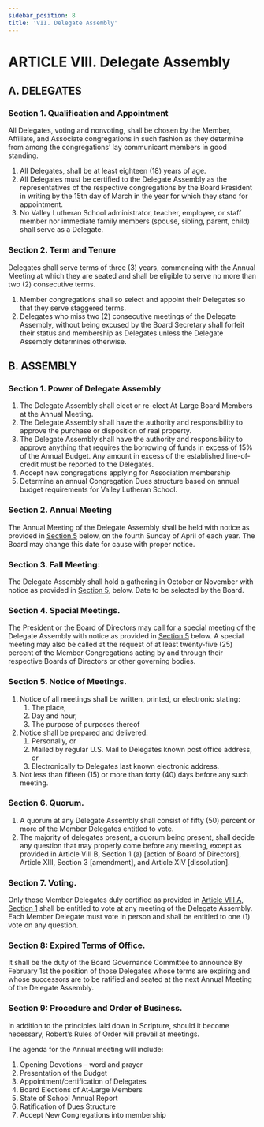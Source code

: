 ```yaml
---
sidebar_position: 8
title: 'VII. Delegate Assembly'
---
```


# ARTICLE VIII. Delegate Assembly

## A. DELEGATES

### Section 1. Qualification and Appointment 
All Delegates, voting and nonvoting, shall be chosen by the Member, Affiliate, and Associate congregations in such fashion as they determine from among the congregations’ lay communicant members in good standing.

1. All Delegates, shall be at least eighteen (18) years of age. 
1. All Delegates must be certified to the Delegate Assembly as the representatives of the respective congregations by the Board President in writing by the 15th day of March in the year for which they stand for appointment. 
1. No Valley Lutheran School administrator, teacher, employee, or staff member nor immediate family members (spouse, sibling, parent, child) shall serve as a Delegate.

### Section 2. Term and Tenure

Delegates shall serve terms of three (3) years, commencing with the Annual Meeting at which they are seated and shall be eligible to serve no more than two (2) consecutive terms.

1. Member congregations shall so select and appoint their Delegates so that they serve staggered terms.
1. Delegates who miss two (2) consecutive meetings of the Delegate Assembly, without being excused by the Board Secretary shall forfeit their status and membership as Delegates unless the Delegate Assembly determines otherwise.

## B. ASSEMBLY

### Section 1. Power of Delegate Assembly

1. The Delegate Assembly shall elect or re-elect At-Large Board Members at the Annual Meeting.
1. The Delegate Assembly shall have the authority and responsibility to approve the purchase or disposition of real property.
1. The Delegate Assembly shall have the authority and responsibility to approve anything that requires the borrowing of funds in excess of 15% of the Annual Budget. Any amount in excess of the established line-of-credit must be reported to the Delegates. 
1. Accept new congregations applying for Association membership
1. Determine an annual Congregation Dues structure based on annual budget requirements for Valley Lutheran School.

### Section 2. Annual Meeting

The Annual Meeting of the Delegate Assembly shall be held with notice as provided in [Section 5](#section-5-notice-of-meetings) below, on the fourth Sunday of April of each year.  The Board may change this date for cause with proper notice.

### Section 3. Fall Meeting:

The Delegate Assembly shall hold a gathering in October or November with notice as provided in [Section 5](#section-5-notice-of-meetings), below. Date to be selected by the Board.

### Section 4. Special Meetings.

The President or the Board of Directors may call for a special meeting of the Delegate Assembly with notice as provided in [Section 5](#section-5-notice-of-meetings) below. A special meeting may also be called at the request of at least twenty-five (25) percent of the Member Congregations acting by and through their respective Boards of Directors or other governing bodies.

### Section 5. Notice of Meetings.

1. Notice of all meetings shall be written, printed, or electronic stating:
    1. The place, 
    1. Day and hour, 
    1. The purpose of purposes thereof
1. Notice shall be prepared and delivered:
    1. Personally, or
    1. Mailed by regular U.S. Mail to Delegates known post office address, or
    1. Electronically to Delegates last known electronic address. 
1. Not less than fifteen (15) or more than forty (40) days before any such meeting.

### Section 6. Quorum.

1. A quorum at any Delegate Assembly shall consist of fifty (50) percent or more of the Member Delegates entitled to vote. 
1. The majority of delegates present, a quorum being present, shall decide any question that may properly come before any meeting, except as provided in Article VIII B, Section 1 (a) [action of Board of Directors], Article XIII, Section 3 [amendment], and Article XIV [dissolution].

### Section 7. Voting.

Only those Member Delegates duly certified as provided in [Article VIII A, Section 1](#section-1-qualification-and-appointment) shall be entitled to vote at any meeting of the Delegate Assembly. Each Member Delegate must vote in person and shall be entitled to one (1) vote on any question.

### Section 8: Expired Terms of Office.

It shall be the duty of the Board Governance Committee to announce By February 1st the position of those Delegates whose terms are expiring and whose successors are to be ratified and seated at the next Annual Meeting of the Delegate Assembly.

### Section 9: Procedure and Order of Business.

In addition to the principles laid down in Scripture, should it become necessary, Robert’s Rules of Order will prevail at meetings.

The agenda for the Annual meeting will include:

1. Opening Devotions – word and prayer
1. Presentation of the Budget
1. Appointment/certification of Delegates
1. Board Elections of At-Large Members
1. State of School Annual Report
1. Ratification of Dues Structure
1. Accept New Congregations into membership
